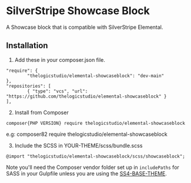 # SilverStripe Showcase Block

A Showcase block that is compatible with SilverStripe Elemental.

## Installation

1. Add these in your composer.json file.

```
"require": {
        "thelogicstudio/elemental-showcaseblock": "dev-main"
},
"repositories": [
        { "type": "vcs", "url": "https://github.com/thelogicstudio/elemental-showcaseblock" }
],
```



2. Install from Composer

```
composer{PHP VERSION} require thelogicstudio/elemental-showcaseblock
```
e.g: composer82 require thelogicstudio/elemental-showcaseblock



3. Include the SCSS in YOUR-THEME/scss/bundle.scss

```
@import "thelogicstudio/elemental-showcaseblock/scss/showcaseblock";
```

Note you'll need the Composer vendor folder set up in `includePaths` for SASS in your Gulpfile unless you are using the <a href="https://github.com/thelogicstudio/ss4-base-theme">SS4-BASE-THEME</a>.
